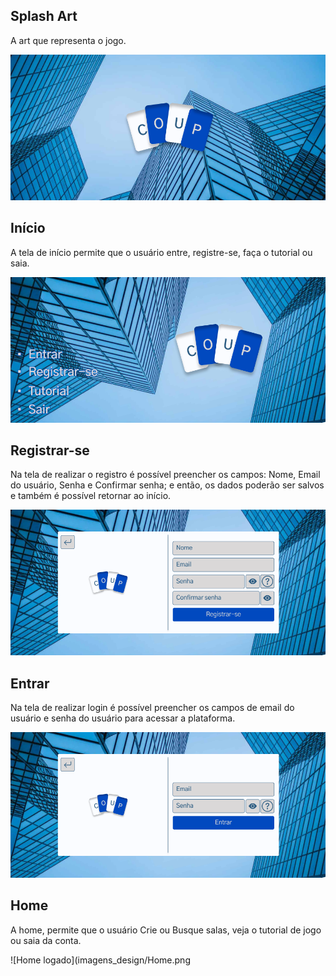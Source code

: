 ## Splash Art
A art que representa o jogo.

![Splash art](imagens_design/Splash_art.png)

## Início
A tela de início permite que o usuário entre, registre-se, faça o tutorial ou saia.

![Início](imagens_design/Inicio.png)

## Registrar-se
Na tela de realizar o registro é possível preencher os campos: Nome, Email do usuário, Senha e Confirmar senha; e então, os dados poderão ser salvos e também é possível retornar ao início.

![Registro](imagens_design/Registrar-se.png)

## Entrar
Na tela de realizar login é possível preencher os campos de email do usuário e senha do usuário para acessar a plataforma.

![Entrar](imagens_design/Entrar.png)

## Home
A home, permite que o usuário Crie ou Busque salas, veja o tutorial de jogo ou saia da conta.

![Home logado](imagens_design/Home.png